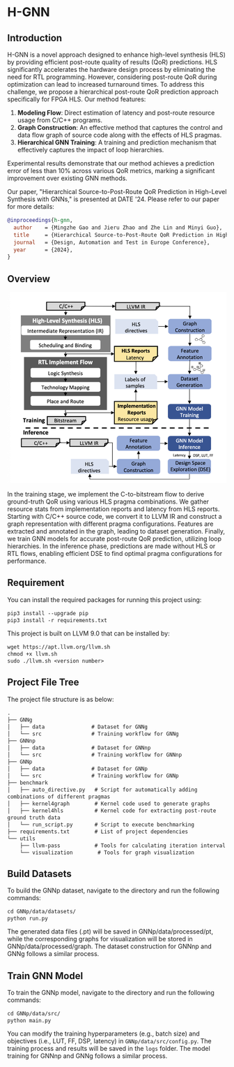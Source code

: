 # H-GNN

## Introduction

H-GNN is a novel approach designed to enhance high-level synthesis (HLS) by providing efficient post-route quality of results (QoR) predictions. HLS significantly accelerates the hardware design process by eliminating the need for RTL programming. However, considering post-route QoR during optimization can lead to increased turnaround times. To address this challenge, we propose a hierarchical post-route QoR prediction approach specifically for FPGA HLS. Our method features:

1. **Modeling Flow**: Direct estimation of latency and post-route resource usage from C/C++ programs.
2. **Graph Construction**: An effective method that captures the control and data flow graph of source code along with the effects of HLS pragmas.
3. **Hierarchical GNN Training**: A training and prediction mechanism that effectively captures the impact of loop hierarchies.

Experimental results demonstrate that our method achieves a prediction error of less than 10% across various QoR metrics, marking a significant improvement over existing GNN methods. 
 
Our paper, "Hierarchical Source-to-Post-Route QoR Prediction in High-Level Synthesis with GNNs," is presented at DATE '24. Please refer to our paper for more details:

```bibtex
@inproceedings{h-gnn,
  author    = {Mingzhe Gao and Jieru Zhao and Zhe Lin and Minyi Guo},
  title     = {Hierarchical Source-to-Post-Route QoR Prediction in High-Level Synthesis with GNNs},
  journal   = {Design, Automation and Test in Europe Conference},
  year      = {2024},
}
```

## Overview

![描述](pics/1.png)

In the training stage, we implement the C-to-bitstream flow to derive ground-truth QoR using various HLS pragma combinations. We gather resource stats from implementation reports and latency from HLS reports. Starting with C/C++ source code, we convert it to LLVM IR and construct a graph representation with different pragma configurations. Features are extracted and annotated in the graph, leading to dataset generation. Finally, we train GNN models for accurate post-route QoR prediction, utilizing loop hierarchies. In the inference phase, predictions are made without HLS or RTL flows, enabling efficient DSE to find optimal pragma configurations for performance.


## Requirement

You can install the required packages for running this project using:

```
pip3 install --upgrade pip
pip3 install -r requirements.txt
```

This project is built on LLVM 9.0 that can be installed by:

```
wget https://apt.llvm.org/llvm.sh
chmod +x llvm.sh
sudo ./llvm.sh <version number>
```

## Project File Tree

The project file structure is as below:

```
.
├── GNNg
│   ├── data               # Dataset for GNNg
│   └── src                # Training workflow for GNNg
├── GNNnp
│   ├── data               # Dataset for GNNnp
│   └── src                # Training workflow for GNNnp
├── GNNp
│   ├── data               # Dataset for GNNp
│   └── src                # Training workflow for GNNp
├── benchmark
│   ├── auto_directive.py   # Script for automatically adding combinations of different pragmas
│   ├── kernel4graph        # Kernel code used to generate graphs
│   ├── kernel4hls          # Kernel code for extracting post-route ground truth data
│   └── run_script.py       # Script to execute benchmarking
├── requirements.txt        # List of project dependencies
└── utils
    ├── llvm-pass           # Tools for calculating iteration interval
    └── visualization        # Tools for graph visualization
```


## Build Datasets

To build the GNNp dataset, navigate to the directory and run the following commands:

```
cd GNNp/data/datasets/
python run.py
```

The generated data files (.pt) will be saved in GNNp/data/processed/pt, while the corresponding graphs for visualization will be stored in GNNp/data/processed/graph. The dataset construction for GNNnp and GNNg follows a similar process.

## Train GNN Model

To train the GNNp model, navigate to the directory and run the following commands:

```
cd GNNp/data/src/
python main.py
```

You can modify the training hyperparameters (e.g., batch size) and objectives (i.e., LUT, FF, DSP, latency) in `GNNp/data/src/config.py`. The training process and results will be saved in the `logs` folder. The model training for GNNnp and GNNg follows a similar process.